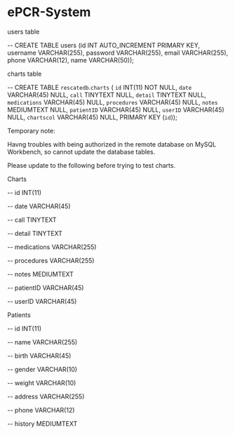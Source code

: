 # ePCR-System

users table

-- CREATE TABLE users (id INT AUTO_INCREMENT PRIMARY KEY, username VARCHAR(255), password VARCHAR(255), email VARCHAR(255), phone VARCHAR(12), name VARCHAR(50));

charts table

-- CREATE TABLE `rescatedb`.`charts` (
  `id` INT(11) NOT NULL,
  `date` VARCHAR(45) NULL,
  `call` TINYTEXT NULL,
  `detail` TINYTEXT NULL,
  `medications` VARCHAR(45) NULL,
  `procedures` VARCHAR(45) NULL,
  `notes` MEDIUMTEXT NULL,
  `patientID` VARCHAR(45) NULL,
  `userID` VARCHAR(45) NULL,
  `chartscol` VARCHAR(45) NULL,
  PRIMARY KEY (`id`));

Temporary note:

Havng troubles with being authorized in the remote database on MySQL Workbench, so cannot update the database tables.

Please update to the following before trying to test charts.

Charts

-- id           INT(11)

-- date         VARCHAR(45)

-- call         TINYTEXT

-- detail       TINYTEXT

-- medications  VARCHAR(255)

-- procedures   VARCHAR(255)

-- notes        MEDIUMTEXT

-- patientID    VARCHAR(45)

-- userID       VARCHAR(45)

Patients

-- id           INT(11)

-- name         VARCHAR(255)

-- birth        VARCHAR(45)

-- gender       VARCHAR(10)

-- weight       VARCHAR(10)

-- address      VARCHAR(255)

-- phone        VARCHAR(12)

-- history      MEDIUMTEXT
